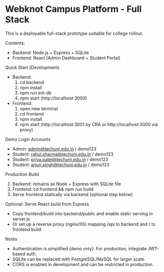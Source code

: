 # Webknot Campus Platform - Full Stack

This is a deployable full-stack prototype suitable for college rollout.

Contents:
- Backend: Node.js + Express + SQLite
- Frontend: React (Admin Dashboard + Student Portal)

Quick Start (Development)
- Backend:
  1) cd backend
  2) npm install
  3) npm run init-db
  4) npm start (http://localhost:3000)
- Frontend:
  1) open new terminal
  2) cd frontend
  3) npm install
  4) npm start (http://localhost:3001 by CRA or http://localhost:3000 via proxy)

Demo Login Accounts
- Admin: admin@techuni.edu.in / demo123
- Student: rahul.sharma@techuni.edu.in / demo123
- Student: priya.patel@techuni.edu.in / demo123
- Student: arjun.singh@techuni.edu.in / demo123

Production Build
1) Backend: remains as Node + Express with SQLite file
2) Frontend: cd frontend && npm run build
3) Serve frontend statically via backend (optional step below)

Optional: Serve React build from Express
- Copy frontend/build into backend/public and enable static serving in server.js
- Or set up a reverse proxy (nginx/IIS) mapping /api to backend and / to frontend build

Notes
- Authentication is simplified (demo only). For production, integrate JWT-based auth.
- SQLite can be replaced with PostgreSQL/MySQL for larger scale.
- CORS is enabled in development and can be restricted in production.

